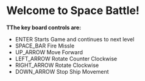 # Welcome to Space Battle!

**TThe key board controls are:**

* ENTER       Starts Game and continues to next level
* SPACE_BAR   Fire Missle
* UP_ARROW    Move Forward
* LEFT_ARROW  Rotate Counter Clockwise
* RIGHT_ARROW Rotate Clockwise
* DOWN_ARROW  Stop Ship Movement
